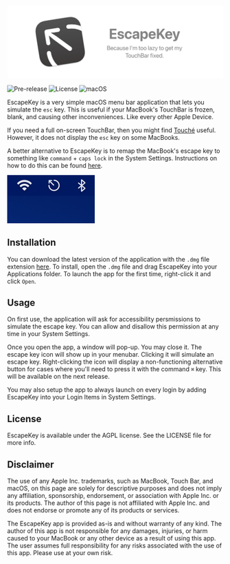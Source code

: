 ![Alt text](.github/esckey_github_light.png?raw=true  "EscapeKey. Because I'm too lazy to get my TouchBar fixed.")

<!-- [![build](https://img.shields.io/github/actions/workflow/status/fatihbalsoy/EscapeKey/swift.yml)](https://github.com/fatihbalsoy/EscapeKey/actions) -->
![Pre-release](https://img.shields.io/badge/-pre--release-red)
![License](https://img.shields.io/badge/license-AGPL-blue)
![macOS](https://img.shields.io/badge/macOS-11.0%2B-orange)

EscapeKey is a very simple macOS menu bar application that lets you simulate the `esc` key. This is useful if your MacBook's TouchBar is frozen, blank, and causing other inconveniences. Like every other Apple Device.

If you need a full on-screen TouchBar, then you might find [Touché](https://redsweater.com/touche/) useful. However, it does not display the `esc` key on some MacBooks.

A better alternative to EscapeKey is to remap the MacBook's escape key to something like `command` + `caps lock` in the System Settings. Instructions on how to do this can be found [here](https://www.idownloadblog.com/2020/05/15/escape-key-shortcut-tutorial/#:~:text=On%20macOS%2C%20you%20must%20go,like%20Escape%2C%20then%20click%20OK.).

![Alt text](.github/menu-bar.png?raw=true  "The EscapeKey icon displayed within a tray of other menu bar icons.")

## Installation

You can download the latest version of the application with the `.dmg` file extension [here](https://github.com/fatihbalsoy/EscapeKey/releases/). To install, open the `.dmg` file and drag EscapeKey into your Applications folder. To launch the app for the first time, right-click it and click `Open`.

## Usage

On first use, the application will ask for accessibility persmissions to simulate the escape key. You can allow and disallow this permission at any time in your System Settings. 

Once you open the app, a window will pop-up. You may close it. The escape key icon will show up in your menubar. Clicking it will simulate an escape key. Right-clicking the icon will display a non-functioning alternative button for cases where you'll need to press it with the command `⌘` key. This will be available on the next release.

You may also setup the app to always launch on every login by adding EscapeKey into your Login Items in System Settings.

## License

EscapeKey is available under the AGPL license. See the LICENSE file for more info.

## Disclaimer

The use of any Apple Inc. trademarks, such as MacBook, Touch Bar, and macOS, on this page are solely for descriptive purposes and does not imply any affiliation, sponsorship, endorsement, or association with Apple Inc. or its products. The author of this page is not affiliated with Apple Inc. and does not endorse or promote any of its products or services.

The EscapeKey app is provided as-is and without warranty of any kind. The author of this app is not responsible for any damages, injuries, or harm caused to your MacBook or any other device as a result of using this app. The user assumes full responsibility for any risks associated with the use of this app. Please use at your own risk.
